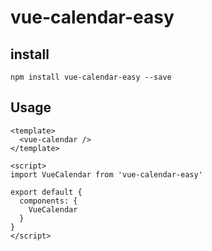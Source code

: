 # vue-calendar-easy

## install
```
npm install vue-calendar-easy --save 
```

## Usage
```
<template>
  <vue-calendar />
</template>
 
<script>
import VueCalendar from 'vue-calendar-easy'
 
export default {
  components: {
    VueCalendar
  }
}
</script>
```
